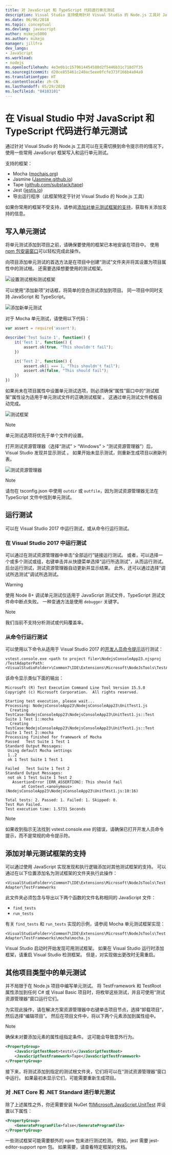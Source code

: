 ```yaml
---
title: 对 JavaScript 和 TypeScript 代码进行单元测试
description: Visual Studio 支持使用针对 Visual Studio 的 Node.js 工具对 JavaScript 和 TypeScript 代码进行单元测试
ms.date: 06/06/2018
ms.topic: conceptual
ms.devlang: javascript
author: mikejo5000
ms.author: mikejo
manager: jillfra
dev_langs:
- JavaScript
ms.workload:
- nodejs
ms.openlocfilehash: 4e3e0b1c1579614454580d2f5446b31c718d7f35
ms.sourcegitcommit: d20ce855461c240ac5eee0fcfe373f166b4a04a9
ms.translationtype: HT
ms.contentlocale: zh-CN
ms.lasthandoff: 05/29/2020
ms.locfileid: "84183101"
---
```

# <a name="unit-testing-javascript-and-typescript-in-visual-studio"></a>在 Visual Studio 中对 JavaScript 和 TypeScript 代码进行单元测试

通过针对 Visual Studio 的 Node.js 工具可以在无需切换到命令提示符的情况下，使用一些常用 JavaScript 框架写入和运行单元测试。

支持的框架：
* Mocha ([mochajs.org](https://mochajs.org/))
* Jasmine ([Jasmine.github.io](https://jasmine.github.io/))
* Tape ([github.com/substack/tape](https://github.com/substack/tape))
* Jest ([jestjs.io](https://jestjs.io/))
* 导出运行程序（此框架特定于针对 Visual Studio 的 Node.js 工具）

如果你常用的框架不受支持，请参阅[添加对单元测试框架的支持](#addingFramework)，获取有关添加支持的信息。

## <a name="write-unit-tests"></a>写入单元测试

将单元测试添加到项目之前，请确保要使用的框架已本地安装在项目中。 使用 [npm 包安装窗口](npm-package-management.md#npmInstallWindow)可以轻松完成此操作。

向项目添加单元测试的首选方法是在项目中创建“测试”文件夹并将其设置为项目属性中的测试根。 还需要选择想要使用的测试框架。

![设置测试根和测试框架](../javascript/media/unit-test-project-properties.png)

可以使用“添加新项”对话框，将简单的空白测试添加到项目。 同一项目中同时支持 JavaScript 和 TypeScript。

![添加新单元测试](../javascript/media/unit-test-add-new-item.png)

对于 Mocha 单元测试，请使用以下代码：

```javascript
var assert = require('assert');

describe('Test Suite 1', function() {
    it('Test 1', function() {
        assert.ok(true, "This shouldn't fail");
    })

    it('Test 2', function() {
        assert.ok(1 === 1, "This shouldn't fail");
        assert.ok(false, "This should fail");
    })
})
```

如果尚未在项目属性中设置单元测试选项，则必须确保“属性”窗口中的“测试框架”属性设为适用于单元测试文件的正确测试框架 。 这通过单元测试文件模板自动完成。

![测试框架](../javascript/media/UnitTestsFrameworkMocha.png)

> [!Note]
> 单元测试选项将优先于单个文件的设置。

打开测试资源管理器（选择“测试” > “Windows” > “测试资源管理器”）后，Visual Studio 发现并显示测试  。 如果开始未显示测试，则重新生成项目以刷新列表。

![测试资源管理器](../javascript/media/UnitTestsDiscoveryMocha.png)

> [!NOTE]
> 请勿在 tsconfig.json 中使用 `outdir` 或 `outfile`，因为测试资源管理器无法在 TypeScript 文件中找到单元测试。

## <a name="run-tests"></a>运行测试

可以在 Visual Studio 2017 中运行测试，或从命令行运行测试。

### <a name="run-tests-in-visual-studio-2017"></a>在 Visual Studio 2017 中运行测试

可以通过在测试资源管理器中单击“全部运行”链接运行测试。 或者，可以选择一个或多个测试或组，右键单击并从快捷菜单选择“运行所选测试”，从而运行测试。 后台运行测试，测试资源管理器自动更新并显示结果。 此外，还可以通过选择“调试所选测试”调试所选测试。

> [!Warning]
> 使用 Node 8+ 调试单元测试仅适用于 JavaScript 测试文件，TypeScript 测试文件命中断点失败。 一种变通方法是使用 `debugger` 关键字。

> [!NOTE]
> 我们当前不支持分析测试或代码覆盖率。

### <a name="run-tests-from-the-command-line"></a>从命令行运行测试

可以使用以下命令从适用于 Visual Studio 2017 的[开发人员命令提示](/dotnet/framework/tools/developer-command-prompt-for-vs)运行测试：

```
vstest.console.exe <path to project file>\NodejsConsoleApp23.njsproj /TestAdapterPath:<VisualStudioFolder>\Common7\IDE\Extensions\Microsoft\NodeJsTools\TestAdapter
```

该命令显示类似下面的输出：

```
Microsoft (R) Test Execution Command Line Tool Version 15.5.0
Copyright (c) Microsoft Corporation.  All rights reserved.

Starting test execution, please wait...
Processing: NodejsConsoleApp23\NodejsConsoleApp23\UnitTest1.js
  Creating TestCase:NodejsConsoleApp23\NodejsConsoleApp23\UnitTest1.js::Test Suite 1 Test 1::mocha
  Creating TestCase:NodejsConsoleApp23\NodejsConsoleApp23\UnitTest1.js::Test Suite 1 Test 2::mocha
Processing finished for framework of Mocha
Passed   Test Suite 1 Test 1
Standard Output Messages:
 Using default Mocha settings
 1..2
 ok 1 Test Suite 1 Test 1

Failed   Test Suite 1 Test 2
Standard Output Messages:
 not ok 1 Test Suite 1 Test 2
   AssertionError [ERR_ASSERTION]: This should fail
       at Context.<anonymous> (NodejsConsoleApp23\NodejsConsoleApp23\UnitTest1.js:10:16)

Total tests: 2. Passed: 1. Failed: 1. Skipped: 0.
Test Run Failed.
Test execution time: 1.5731 Seconds
```

> [!NOTE]
> 如果收到指示无法找到 vstest.console.exe 的错误，请确保已打开开发人员命令提示，而不是常规的命令提示符。

## <a name="add-support-for-a-unit-test-framework"></a><a name="addingFramework"></a>添加对单元测试框架的支持

可以通过使用 JavaScript 实现发现和执行逻辑添加对其他测试框架的支持。 可以通过在以下位置添加名为测试框架的文件夹执行此操作：

`<VisualStudioFolder>\Common7\IDE\Extensions\Microsoft\NodeJsTools\TestAdapter\TestFrameworks`

此文件夹必须包含与导出以下两个函数的文件名称相同的 JavaScript 文件：

* `find_tests`
* `run_tests`

有关 `find_tests` 和 `run_tests` 实现的示例，请参阅 Mocha 单元测试框架实现：

`<VisualStudioFolder>\Common7\IDE\Extensions\Microsoft\NodeJsTools\TestAdapter\TestFrameworks\mocha\mocha.js`

Visual Studio 启动时开始发现可用测试框架。 如果在 Visual Studio 运行时添加框架，请重启 Visual Studio 检测框架。 但是，对实现做出更改时无需重启。

## <a name="unit-tests-in-other-project-types"></a>其他项目类型中的单元测试
并不局限于在 Node.js 项目中编写单元测试。 将 TestFramework 和 TestRoot 属性添加到任何 C# 或 Visual Basic 项目时，将枚举这些测试，并且可使用“测试资源管理器”窗口运行它们。

为实现此操作，请在解决方案资源管理器中右键单击项目节点，选择“卸载项目”，然后选择“编辑项目”。 然后在项目文件中，将以下两个元素添加到属性组中。

> [!NOTE]
> 确保未对要添加元素的属性组指定条件。
> 这可能会导致意外行为。

```xml
<PropertyGroup>
    <JavaScriptTestRoot>tests\</JavaScriptTestRoot>
    <JavaScriptTestFramework>Tape</JavaScriptTestFramework>
</PropertyGroup>
```

接下来，将测试添加到指定的测试根文件夹，它们将可以在“测试资源管理器”窗口中运行。 如果最初未显示它们，可能需要重新生成项目。

### <a name="unit-test-net-core-and-net-standard"></a>对 .NET Core 和 .NET Standard 进行单元测试
除了上述属性之外，你还需要安装 NuGet 包[Microsoft.JavaScript.UnitTest](https://www.nuget.org/packages/Microsoft.JavaScript.UnitTest/) 并设置以下属性：

```xml
<PropertyGroup>
    <GenerateProgramFile>false</GenerateProgramFile>
</PropertyGroup>
```

一些测试框架可能需要额外的 npm 包来进行测试检测。 例如，jest 需要 jest-editor-support npm 包。 如果需要，请查看特定框架的文档。
